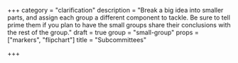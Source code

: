 +++
category = "clarification"
description = "Break a big idea into smaller parts, and assign each group a different component to tackle. Be sure to tell prime them if you plan to have the small groups share their conclusions with the rest of the group."
draft = true
group = "small-group"
props = ["markers", "flipchart"]
title = "Subcommittees"

+++
